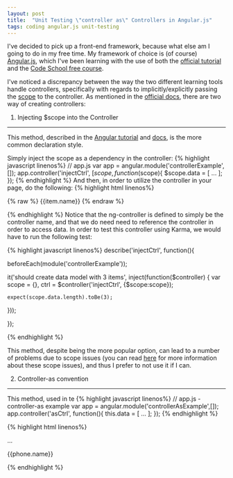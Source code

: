```yaml
---
layout: post
title:  "Unit Testing \"controller as\" Controllers in Angular.js"
tags: coding angular.js unit-testing
---
```

I've decided to pick up a front-end framework, because what else am I going to do in my free time. My framework of choice is (of course) [Angular.js][angularjs], which I've been learning with the use of both the [official tutorial][angular_tutorial] and the [Code School free course][angular_codeschool]. 

I've noticed a discrepancy between the way the two different learning tools handle controllers, specifically with regards to implicitly/explicitly passing the [scope][scope_docs] to the controller. As mentioned in the [official docs][ngController_docs], there are two way of creating controllers:

1. Injecting $scope into the Controller
---------------------------------------
This method, described in the [Angular tutorial][angular_tutorial] and [docs][ngController_docs], is the more common declaration style. 

Simply inject the scope as a dependency in the controller:
{% highlight javascript linenos%}
// app.js
var app = angular.module('controllerExample',[]);
app.controller('injectCtrl', [$scope, function($scope){
	$scope.data = [
	...
	];
});
{% endhighlight %}
And then, in order to utilize the controller in your page, do the following:
{% highlight html linenos%}
<body ng-controller="injectCtrl">
		<p ng-repeat="item in data">{% raw %}
			{{item.name}}
		{% endraw %}</p>
</body>
{% endhighlight %}
Notice that the ng-controller is defined to simply be the controller name, and that we do need need to reference the controller in order to access data. In order to test this controller using Karma, we would have to run the following test:

{% highlight javascript linenos%}
describe('injectCtrl', function(){

  beforeEach(module('controllerExample'));

  it('should create data model with 3 items', inject(function($controller) {
    var scope = {},
        ctrl = $controller('injectCtrl', {$scope:scope});

    expect(scope.data.length).toBe(3);
  }));

});

{% endhighlight %}

This method, despite being the more popular option, can lead to a number of problems due to scope issues (you can read [here][understanding_scopes] for more information about these scope issues), and thus I prefer to not use it if I can.

2. Controller-as convention
---------------------------
This method, used in te 
{% highlight javascript linenos%}
// app.js - controller-as example
var app = angular.module('controllerAsExample',[]);
app.controller('asCtrl', function(){
	this.data = [
	...
	];
});
{% endhighlight %}

{% highlight html linenos%}
<!doctype html>
<html lang="en" ng-app="phonecatApp">
<head>
	...
	<script src="js/controllers.js"></script>
</head>
<body ng-controller="PhoneListCtrl as phoneList">
		<p ng-repeat="phone in phoneList.phones">
			{{phone.name}}
		</p>
</body>
</html>
{% endhighlight %}




[angularjs]:    https://angularjs.org/
[angular_tutorial]:    https://docs.angularjs.org/tutorial
[angular_codeschool]:    http://campus.codeschool.com/courses/shaping-up-with-angular-js/intro
[understanding_scopes]:     https://github.com/angular/angular.js/wiki/Understanding-Scopes
[ngController_docs]:     https://docs.angularjs.org/api/ng/directive/ngController
[scope_docs]:     https://docs.angularjs.org/guide/scope